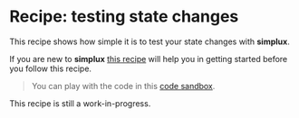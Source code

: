 # Recipe: testing state changes

This recipe shows how simple it is to test your state changes with **simplux**.

If you are new to **simplux** [this recipe](../getting-started#readme) will help you in getting started before you follow this recipe.

> You can play with the code in this [code sandbox](https://codesandbox.io/s/github/MrWolfZ/simplux/tree/master/recipes/basics/testing-state-changes).

This recipe is still a work-in-progress.
